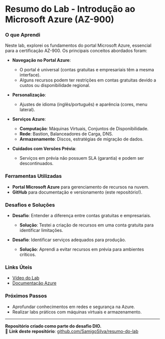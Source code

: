 # Resumo do Lab - Introdução ao Microsoft Azure (AZ-900)

### **O que Aprendi**  
Neste lab, explorei os fundamentos do portal Microsoft Azure, essencial para a certificação AZ-900. Os principais conceitos abordados foram:  

- **Navegação no Portal Azure**:  
  - O portal é universal (contas gratuitas e empresariais têm a mesma interface).  
  - Alguns recursos podem ter restrições em contas gratuitas devido a custos ou disponibilidade regional.  

- **Personalização**:  
  - Ajustes de idioma (inglês/português) e aparência (cores, menu lateral).  

- **Serviços Azure**:  
  - **Computação**: Máquinas Virtuais, Conjuntos de Disponibilidade.  
  - **Rede**: Bastion, Balanceadores de Carga, DNS.  
  - **Armazenamento**: Discos, estratégias de migração de dados.  

- **Cuidados com Versões Prévia**:  
  - Serviços em prévia não possuem SLA (garantia) e podem ser descontinuados.  

### **Ferramentas Utilizadas**  
- **Portal Microsoft Azure** para gerenciamento de recursos na nuvem.  
- **GitHub** para documentação e versionamento (este repositório!).  

### **Desafios e Soluções**  
- **Desafio**: Entender a diferença entre contas gratuitas e empresariais.  
  - **Solução**: Testei a criação de recursos em uma conta gratuita para identificar limitações.  

- **Desafio**: Identificar serviços adequados para produção.  
  - **Solução**: Aprendi a evitar recursos em prévia para ambientes críticos.  

### **Links Úteis**  
- [Vídeo do Lab](https://www.youtube.com/watch?v=O2oxmUaJ94o)  
- [Documentação Azure](https://docs.microsoft.com/pt-br/azure/)  

### **Próximos Passos**  
- Aprofundar conhecimentos em redes e segurança na Azure.  
- Realizar labs práticos com máquinas virtuais e armazenamento.  

---

**Repositório criado como parte do desafio DIO.**  
🔗 **Link deste repositório**: [github.com/SamigoSilva/resumo-do-lab](https://github.com/SamigoSilva/resumo-do-lab)  
